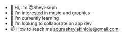 - 👋 Hi, I’m @Sheyi-seph
- 👀 I’m interested in music and graphics
- 🌱 I’m currently learning
- 💞️ I’m looking to collaborate on app dev
- 📫 How to reach me adurasheyiakinlolu@gmail.com

<!---
Sheyi-seph/Sheyi-seph is a ✨ special ✨ repository because its `README.md` (this file) appears on your GitHub profile.
You can click the Preview link to take a look at your changes.
--->

